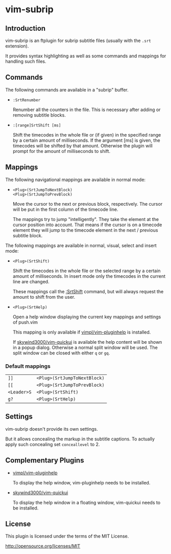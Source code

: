 vim-subrip
==========

Introduction
------------

vim-subrip is an ftplugin for subrip subtitle files (usually with the `.srt`
extension).

It provides syntax highlighting as well as some commands and mappings for
handling such files.


Commands
--------

The following commands are available in a "subrip" buffer.

 - `:SrtRenumber`

   Renumber all the counters in the file.
   This is necessary after adding or removing subtitle blocks.

 - `:[range]SrtShift [ms]`<a name="srtshift-command"></a>

   Shift the timecodes in the whole file or (if given) in the specified
   range by a certain amount of milliseconds.
   If the argument [ms] is given, the timecodes will be shifted by that
   amount. Otherwise the plugin will prompt for the amount of milliseconds
   to shift.


Mappings
--------

The following navigational mappings are available in normal mode:

 - `<Plug>(SrtJumpToNextBlock)`  
  `<Plug>(SrtJumpToPrevBlock)`

   Move the cursor to the next or previous block, respectively.
   The cursor will be put in the first column of the timecode line.

   The mappings try to jump "intelligently". They take the element at the
   cursor position into account. That means if the cursor is on a timecode
   element they will jump to the timecode element in the next / previous
   subtitle block.

The following mappings are available in normal, visual, select and
insert mode:

 - `<Plug>(SrtShift)`

   Shift the timecodes in the whole file or the selected range by a certain
   amount of milliseconds. In insert mode only the timecodes in the current
   line are changed.

   These mappings call the [:SrtShift](#srtshift-command) command, but will
   always request the amount to shift from the user.

 - `<Plug>(SrtHelp)`

   Open a help window displaying the current key mappings and settings
   of push.vim

   This mapping is only available if [vimpl/vim-pluginhelp] is installed.

   If [skywind3000/vim-quickui] is available the help content will be
   shown in a popup dialog. Otherwise a normal split window will be
   used.
   The split window can be closed with either `q` or `gq`.

### Default mappings

|             |                              |
|-------------|------------------------------|
| `]]`        | `<Plug>(SrtJumpToNextBlock)` |
| `[[`        | `<Plug>(SrtJumpToPrevBlock)` |
| `<Leader>S` | `<Plug>(SrtShift)`           |
| `g?`        | `<Plug>(SrtHelp)`            |


Settings
--------

vim-subrip doesn't provide its own settings.

But it allows concealing the markup in the subtitle captions. To actually
apply such concealing set `conceallevel` to 2.


Complementary Plugins
---------------------

 - [vimpl/vim-pluginhelp]

    To display the help window, vim-pluginhelp needs to be installed.

 - [skywind3000/vim-quickui]

    To display the help window in a floating window, vim-quickui needs to be
    installed.


License
-------

This plugin is licensed under the terms of the MIT License.

http://opensource.org/licenses/MIT

[vimpl/vim-pluginhelp]: https://github.com/vimpl/vim-pluginhelp
[skywind3000/vim-quickui]: https://github.com/skywind3000/vim-quickui
